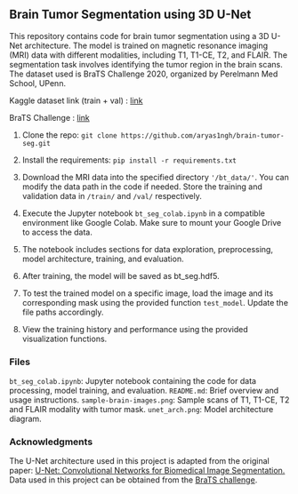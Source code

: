 ## Brain Tumor Segmentation using 3D U-Net

This repository contains code for brain tumor segmentation using a 3D U-Net architecture. The model is trained on magnetic resonance imaging (MRI) data with different modalities, including T1, T1-CE, T2, and FLAIR. The segmentation task involves identifying the tumor region in the brain scans. The dataset used is BraTS Challenge 2020, organized by Perelmann Med School, UPenn.

Kaggle dataset link (train + val) : [link](https://www.kaggle.com/datasets/awsaf49/brats20-dataset-training-validation)

BraTS Challenge : [link](https://www.med.upenn.edu/cbica/brats/)


1. Clone the repo:
```git clone https://github.com/aryas1ngh/brain-tumor-seg.git```

2.  Install the requirements:
```pip install -r requirements.txt```

3. Download the MRI data into the specified directory ```'/bt_data/'```. You can modify the data path in the code if needed. Store the training and validation data in ```/train/``` and ```/val/``` respectively.

4. Execute the Jupyter notebook ```bt_seg_colab.ipynb``` in a compatible environment like Google Colab. Make sure to mount your Google Drive to access the data.

5. The notebook includes sections for data exploration, preprocessing, model architecture, training, and evaluation.

6. After training, the model will be saved as bt_seg.hdf5.

7. To test the trained model on a specific image, load the image and its corresponding mask using the provided function ```test_model```. Update the file paths accordingly.

8. View the training history and performance using the provided visualization functions.



### Files
```bt_seg_colab.ipynb```: Jupyter notebook containing the code for data processing, model training, and evaluation.
```README.md```: Brief overview and usage instructions.
```sample-brain-images.png```: Sample scans of T1, T1-CE, T2 and FLAIR modality with tumor mask.
```unet_arch.png```: Model architecture diagram.


### Acknowledgments
The U-Net architecture used in this project is adapted from the original paper: [U-Net: Convolutional Networks for Biomedical Image Segmentation.](https://arxiv.org/abs/1505.04597)
Data used in this project can be obtained from the [BraTS challenge](https://www.med.upenn.edu/cbica/brats/).
